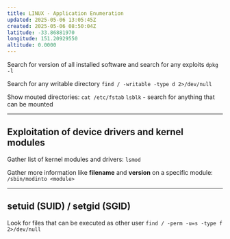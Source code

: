 ```yaml
---
title: LINUX - Application Enumeration
updated: 2025-05-06 13:05:45Z
created: 2025-05-06 08:50:04Z
latitude: -33.86881970
longitude: 151.20929550
altitude: 0.0000
---
```


Search for version of all installed software and search for any exploits
`dpkg -l`

Search for any writable directory 
`find / -writable -type d 2>/dev/null`

Show mouted directories:
`cat /etc/fstab`
`lsblk` - search for anything that can be mounted
* * *

## Exploitation of device drivers and kernel modules
Gather list of kernel modules and drivers:
`lsmod`

Gather more information like **filename** and **version** on a specific module:
`/sbin/modinto <module>`

* * *
## setuid (SUID) / setgid (SGID)
Look for files that can be executed as other user
`find / -perm -u=s -type f 2>/dev/null`

